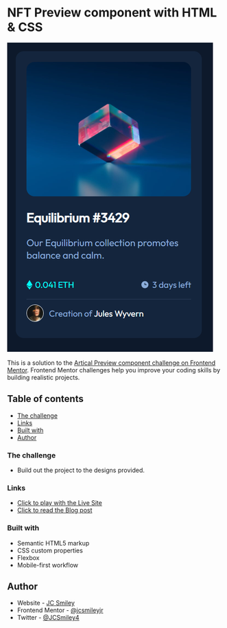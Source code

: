 # NFT Preview component with HTML & CSS

![Final Outcome](./images/final-outcome.PNG)

This is a solution to the [Artical Preview component challenge on Frontend Mentor](https://www.frontendmentor.io/challenges/nft-preview-card-component-SbdUL_w0U). Frontend Mentor challenges help you improve your coding skills by building realistic projects.

## Table of contents

- [The challenge](#the-challenge)
- [Links](#links)
- [Built with](#built-with)
- [Author](#author)

### The challenge

- Build out the project to the designs provided.

### Links

- [Click to play with the Live Site](https://jcsmileyjr.github.io/NFT-Preview/)
- [Click to read the Blog post](https://dev.to/jcsmileyjr/frontend-challenge-8-nft-preview-component-1eg9)

### Built with

- Semantic HTML5 markup
- CSS custom properties
- Flexbox
- Mobile-first workflow

## Author

- Website - [JC Smiley](https://www.jcsmileyjr.com)
- Frontend Mentor - [@jcsmileyjr](https://www.frontendmentor.io/profile/jcsmileyjr)
- Twitter - [@JCSmiley4](https://twitter.com/JCSmiley4)

